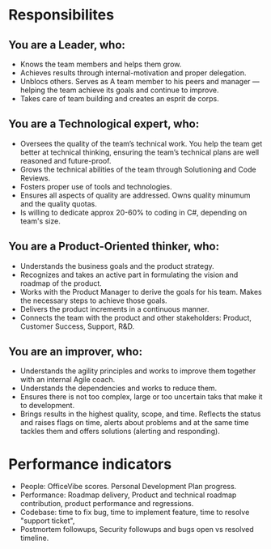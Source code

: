 # Responsibilites

## You are a Leader, who:
- Knows the team members and helps them grow.
- Achieves results through internal-motivation and proper delegation.
- Unblocs others. Serves as A team member to his peers and manager — helping the team achieve its goals and continue to improve. 
- Takes care of team building and creates an esprit de corps.

## You are a Technological expert, who:
- Oversees the quality of the team’s technical work. You help the team get better at technical thinking, ensuring the team’s technical plans are well reasoned and future-proof.
- Grows the technical abilities of the team through Solutioning and Code Reviews.
- Fosters proper use of tools and technologies.
- Ensures all aspects of quality are addressed. Owns quality minumum and the quality quotas.
- Is willing to dedicate approx 20-60% to coding in C#, depending on team's size.

## You are a Product-Oriented thinker, who:
- Understands the business goals and the product strategy.
- Recognizes and takes an active part in formulating the vision and roadmap of the product.
- Works with the Product Manager to derive the goals for his team. Makes the necessary steps to achieve those goals.
- Delivers the product increments in a continuous manner.
- Connects the team with the product and other stakeholders: Product, Customer Success, Support, R&D. 

## You are an improver, who:
- Understands the agility principles and works to improve them together with an internal Agile coach.
- Understands the dependencies and works to reduce them.
- Ensures there is not too complex, large or too uncertain taks that make it to development. 
- Brings results in the highest quality, scope, and time. Reflects the status and raises flags on time, alerts about problems and at the same time tackles them and offers solutions (alerting and responding).

# Performance indicators
- People: OfficeVibe scores. Personal Development Plan progress.
- Performance: Roadmap delivery, Product and technical roadmap contribution, product performance and regressions.
- Codebase: time to fix bug, time to implement feature, time to resolve "support ticket", 
- Postmortem followups, Security followups and bugs open vs resolved timeline.
